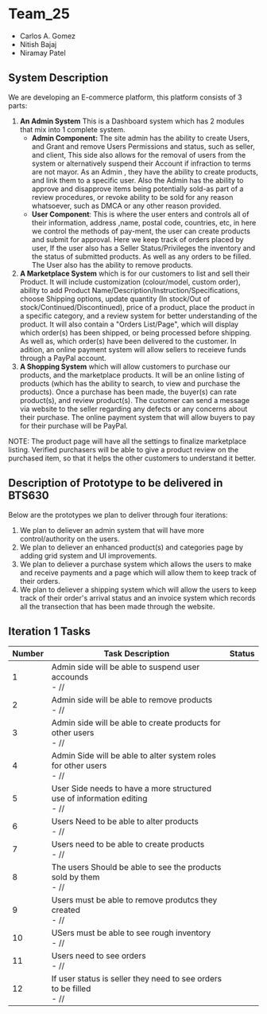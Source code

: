 # Team_25
  * Carlos A. Gomez
  * Nitish Bajaj
  * Niramay Patel
  
## System Description
We are developing an E-commerce platform, this platform consists of 3 parts:
 1. **An Admin System** This is a Dashboard system which has 2 modules that mix into 1 complete system.
    * **Admin Component:** The site admin has the ability to create Users, and Grant and remove Users Permissions and status, such as seller, and client, This side also allows for the removal of users from the system or alternatively suspend their Account if infraction to terms are not mayor. As an Admin , they have the ability to create products, and link them to a specific user. Also the Admin has the ability to approve and disapprove items being potentially sold-as part of a review procedures, or revoke ability to be sold for any reason whatsoever, such as DMCA or any other reason provided.
    * **User Component**: This is where the user enters and controls all of their information, address ,name, postal code, countries, etc, in here we control the methods of pay-ment, the user can create products and submit for approval. Here we keep track of orders placed by user, If the user also has a Seller Status/Privileges the inventory and the status of submitted products. As well as any orders to be filled. The User also has the ability to remove products.
 2. **A Marketplace System** which is for our customers to list and sell their Product. It will include customization (colour/model, custom order), ability to add Product Name/Description/Instruction/Specifications, choose Shipping options, update quantity (In stock/Out of stock/Continued/Discontinued), price of a product, place the product in a specific category, and a review system for better understanding of the product. It will also contain a "Orders List/Page", which will display which order(s) has been shipped, or being processed before shipping. As well as, which order(s) have been delivered to the customer. In adition, an online payment system will allow sellers to receieve funds through a PayPal account.
 3. **A Shopping System** which will allow customers to purchase our products, and the marketplace products. It will be an online listing of products (which has the ability to search, to view and purchase the products). Once a purchase has been made, the buyer(s) can rate product(s), and review product(s). The customer can send a message via website to the seller regarding any defects or any concerns about their purchase. The online payment system that will allow buyers to pay for their purchase will be PayPal. 

NOTE: The product page will have all the settings to finalize marketplace listing. Verified purchasers will be able to give a product review on the purchased item, so that it helps the other customers to understand it better.
 
## Description of Prototype to be delivered in BTS630
Below are the prototypes we plan to deliver through four iterations:
 1. We plan to deliever an admin system that will have more control/authority on the users.   
 2. We plan to deliever an enhanced product(s) and categories page by adding grid system and UI improvements.
 3. We plan to deliever a purchase system which allows the users to make and receive payments and a page which will allow them to keep track of their orders. 
 4. We plan to deliever a shipping system which will allow the users to keep track of their order's arrival status and an invoice system which records all the transection that has been made through the website.
 
## Iteration 1 Tasks

| Number | Task Description | Status |
| --- | --- | --- |
| 1 | Admin side will be able to suspend  user accounds<br /> - // |   |
| 2 | Admin side will be able to remove products<br /> - // |   |
| 3 | Admin side will be able to create products for other users<br /> - // |   |
| 4 | Admin Side will be able to alter system roles for other users<br /> - // |   |
| 5 | User Side needs to have a more structured use of information editing<br /> - // |   |
| 6 | Users Need to be able to alter products <br /> - // |   |
| 7 | Users need to be able to create products <br /> - // |   |
| 8 | The users Should be able to see the products  sold by them<br /> - // |   |
| 9 | Users must be able to remove produtcs they created  <br /> - // |   |
| 10 | USers must be able to see  rough inventory<br /> - // |   |
| 11 | Users need to see orders<br /> - // |   |
| 12 | If user status is seller they need to see orders to be filled<br /> - // |   |
